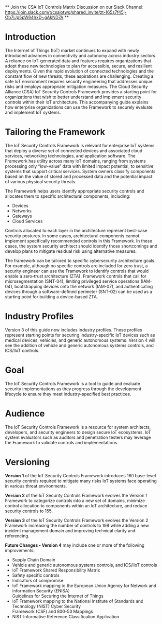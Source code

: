 ** Join the CSA IoT Controls Matrix Discussion on our Slack Channel: https://join.slack.com/t/csaiotwg/shared_invite/zt-165s7f45j-Ob7lJp5pW64hxD~gAkND7A **

<h1> Introduction </h1>
The Internet of Things (IoT) market continues to expand with newly introduced advances in connectivity and autonomy across industry sectors. A reliance on IoT-generated data and features requires organizations that adopt these new technologies to plan for accessible, secure, and resilient deployments. Given the rapid evolution of connected technologies and the constant flow of new threats, these aspirations are challenging. Creating a safe IoT environment requires security engineering that addresses unique risks and employs appropriate mitigation measures. The Cloud Security Alliance (CSA) IoT Security Controls Framework provides a starting point for organizations that wish to better understand and implement security controls within their IoT architecture. This accompanying guide explains how enterprise organizations can use the Framework to securely evaluate and implement IoT systems. 
 
<h1> Tailoring the Framework </h1>
The IoT Security Controls Framework is relevant for enterprise IoT systems that deploy a diverse set of connected devices and associated cloud services, networking technologies, and application software. The Framework has utility across many IoT domains, ranging from systems processing only “low-value” data with limited impact potential, to sensitive systems that support critical services. System owners classify components based on the value of stored and processed data and the potential impact of various physical security threats.
 	 	 	 	 
The Framework helps users identify appropriate security controls and allocates them to specific architectural components, including:

* Devices
* Networks
* Gateways
* Cloud Services

Controls allocated to each layer in the architecture represent best-case security postures. In some cases, architectural components cannot implement specifically recommended controls in this Framework. In these cases, the system security architect should identify those shortcomings and develop plans to mitigate residual risk using alternative measures. 

The framework can be tailored to specific cybersecurity architecture goals. For example, although no specific controls are included for zero trust, a security engineer can use the Framework to identify controls that would enable a zero-trust architecture (ZTA). Framework controls that call for microsegmentation (SNT-04), limiting privileged service operations (IAM-04), bootstrapping devices onto the network (IAM-07), and authenticating devices through a software-defined perimeter (SNT-02) can be used as a starting point for building a device-based ZTA. 

<h1> Industry Profiles </h1>
Version 3 of this guide now includes industry profiles. These profiles represent starting points for securing industry-specific IoT devices such as medical devices, vehicles, and generic autonomous systems. Version 4 will see the addition of vehicle and generic autonomous systems controls, and ICS/IIoT controls. 

<h1> Goal </h1>
The IoT Security Controls Framework is a tool to guide and evaluate security implementations as they progress through the development lifecycle to ensure they meet industry-specified best practices.

<h1> Audience </h1>
The IoT Security Controls Framework is a resource for system architects, developers, and security engineers to design secure IoT ecosystems. IoT system evaluators such as auditors and penetration testers may leverage the Framework to validate controls and implementations.

<h1> Versioning </h1>

**Version 1** of the IoT Security Controls Framework introduces 160 base-level security controls required to mitigate many risks IoT systems face operating in various threat environments. 

**Version 2** of the IoT Security Controls Framework evolves the Version 1 Framework to categorize controls into a new set of domains, minimize control allocation to components within an IoT architecture, and reduce security controls to 155.

**Version 3** of the IoT Security Controls Framework evolves the Version 2 Framework increasing the number of controls to 198 while adding a new incident management domain and improving technical clarity and referencing. 

**Future Changes - Version 4** may include one or more of the following improvements:
  
* Supply Chain Domain
* Vehicle and generic autonomous systems controls, and ICS/IIoT controls
* IoT Framework Shared Responsibility Matrix
* Safety specific controls 
* Indicators of compromise 
* IoT Framework mapping to the European Union Agency for Network and Information Security (ENISA)    
            Guidelines for Securing the Internet of Things
* IoT Framework mapping to the  National Institute of Standards and Technology (NIST) Cyber Security      
            Framework (CSF) and 800-53 Mappings
* NIST Informative Reference Classification Application
